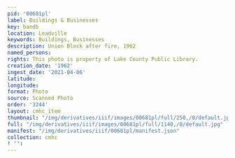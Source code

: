 ```yaml
---
pid: '00681pl'
label: Buildings & Businesses
key: bandb
location: Leadville
keywords: Buildings, Businesses
description: Union Block after fire, 1962
named_persons: 
rights: This photo is property of Lake County Public Library.
creation_date: '1962'
ingest_date: '2021-04-06'
latitude: 
longitude: 
format: Photo
source: Scanned Photo
order: '3244'
layout: cmhc_item
thumbnail: "/img/derivatives/iiif/images/00681pl/full/250,/0/default.jpg"
full: "/img/derivatives/iiif/images/00681pl/full/1140,/0/default.jpg"
manifest: "/img/derivatives/iiif/00681pl/manifest.json"
collection: cmhc
! '': 
---
```

